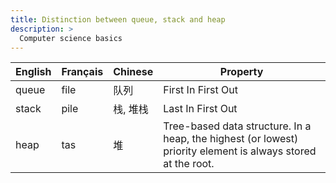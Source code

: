 ```yaml
---
title: Distinction between queue, stack and heap
description: >
  Computer science basics 
---
```


| English | Français | Chinese  | Property                                                                                                           |
|---------|----------|----------|--------------------------------------------------------------------------------------------------------------|
| queue   | file     | 队列     | First In First Out                                                                                           |
| stack   | pile     | 栈, 堆栈 | Last In First Out                                                                                            |
| heap    | tas      | 堆       | Tree-based data structure. In a heap, the highest (or lowest) priority element is always stored at the root. |
